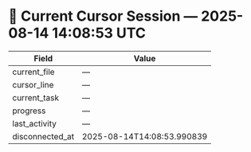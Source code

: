 # 📝 Current Cursor Session — 2025-08-14 14:08:53 UTC

| Field | Value |
|-------|-------|
| current_file | — |
| cursor_line | — |
| current_task | — |
| progress | — |
| last_activity | — |
| disconnected_at | 2025-08-14T14:08:53.990839 |
